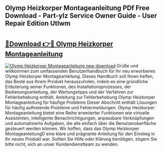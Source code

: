 ## Olymp Heizkorper Montageanleitung PDf Free Download - Part-yIz Service Owner Guide - User Repair Edition Utlwm

# <h2><a href="http://df8j1dv.blite.top/?on=Olymp+Heizkorper+Montageanleitung">🔗Download 👉🔴 Olymp Heizkorper Montageanleitung</a></h2>

[![Olymp Heizkorper Montageanleitung new download](https://i.imgur.com/lujVjoI.png)](http://df8j1dv.blite.top/?on=Olymp+Heizkorper+Montageanleitung)
Grüße und willkommen zum umfassenden Benutzerhandbuch für Ihr neu erworbenes Olymp Heizkorper Montageanleitung. Dieses Handbuch soll Ihnen helfen, das Beste aus Ihrem Produkt herauszuholen, indem es eine gründliche Erläuterung seiner Funktionen, des Installationsprozesses, der Bedienungsanleitung, der Wartungstipps und der Verfahren zur Fehlerbehebung enthält. Anleitung zur Fehlerbehebung Olymp Heizkorper Montageanleitung für häufige Probleme Dieser Abschnitt enthält Lösungen für häufig auftretende Probleme und Fehlermeldungen. Olymp Heizkorper Montageanleitung bietet eine Reihe erweiterter Funktionen wie virtuelle Assistenten, intelligente Benachrichtigungen, anpassbare Verknüpfungen und automatisierte Aufgaben, die alle einfach über die Benutzeroberfläche gesteuert werden können. Wir hoffen, dass das Olymp Heizkorper MontageanleitungD eine klare und prägnante Anleitung für den Einstieg in Ihr neues Produkt war. Sollten Sie Hilfe oder Klärung benötigen, zögern Sie bitte nicht, sich an unser Kundendienstteam zu wenden.
